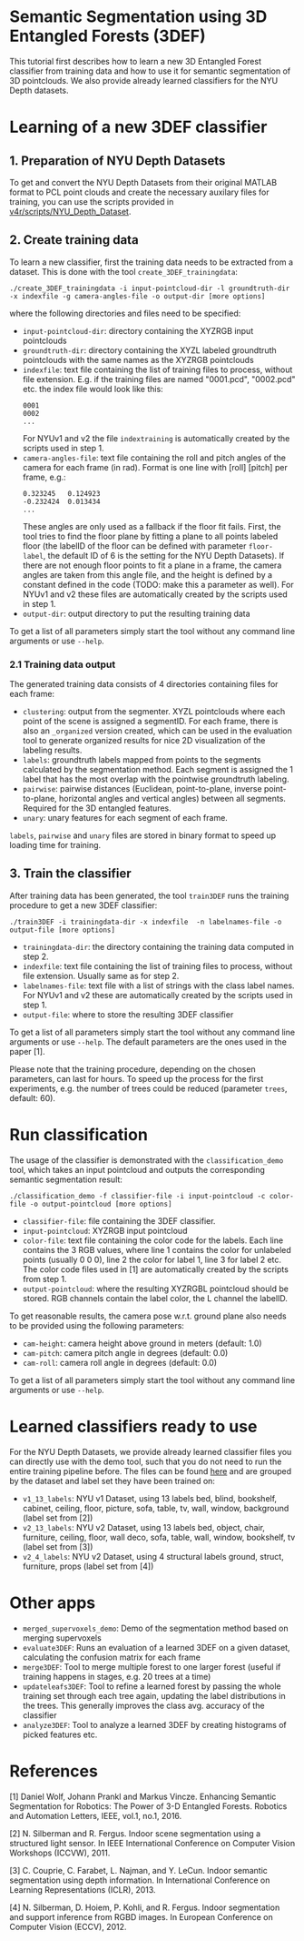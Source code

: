 # Semantic Segmentation using 3D Entangled Forests (3DEF)
This tutorial first describes how to learn a new 3D Entangled Forest classifier from training data and how to use it for semantic segmentation of 3D pointclouds. We also provide already learned classifiers for the NYU Depth datasets.

# Learning of a new 3DEF classifier
## 1. Preparation of NYU Depth Datasets
To get and convert the NYU Depth Datasets from their original MATLAB format to PCL point clouds and create the necessary auxilary files for training, you can use the scripts provided in [v4r/scripts/NYU_Depth_Dataset](../../scripts/NYU_Depth_Dataset).

## 2. Create training data
To learn a new classifier, first the training data needs to be extracted from a dataset. This is done with the tool `create_3DEF_trainingdata`:
```
./create_3DEF_trainingdata -i input-pointcloud-dir -l groundtruth-dir -x indexfile -g camera-angles-file -o output-dir [more options]
```
where the following directories and files need to be specified:
* `input-pointcloud-dir`: directory containing the XYZRGB input pointclouds
* `groundtruth-dir`: directory containing the XYZL labeled groundtruth pointclouds with the same names as the XYZRGB pointclouds
* `indexfile`: text file containing the list of training files to process, without file extension. E.g. if the training files are named "0001.pcd", "0002.pcd" etc. the index file would look like this:
  ```
  0001
  0002
  ...
  ```
  For NYUv1 and v2 the file `indextraining` is automatically created by the scripts used in step 1.
* `camera-angles-file`: text file containing the roll and pitch angles of the camera for each frame (in rad). Format is one line with [roll] [pitch] per frame, e.g.:
  ```
  0.323245   0.124923
  -0.232424  0.013434
  ...
  ```
  These angles are only used as a fallback if the floor fit fails. First, the tool tries to find the floor plane by fitting a plane to all points labeled floor (the labelID of the floor can be defined with parameter `floor-label`, the default ID of 6 is the setting for the NYU Depth Datasets). If there are not enough floor points to fit a plane in a frame, the camera angles are taken from this angle file, and the height is defined by a constant defined in the code (TODO: make this a parameter as well).
  For NYUv1 and v2 these files are automatically created by the scripts used in step 1.
* `output-dir`: output directory to put the resulting training data

To get a list of all parameters simply start the tool without any command line arguments or use `--help`.

### 2.1 Training data output
The generated training data consists of 4 directories containing files for each frame:
* `clustering`: output from the segmenter. XYZL pointclouds where each point of the scene is assigned a segmentID. For each frame, there is also an `_organized` version created, which can be used in the evaluation tool to generate organized results for nice 2D visualization of the labeling results.
* `labels`: groundtruth labels mapped from points to the segments calculated by the segmentation method. Each segment is assigned the 1 label that has the most overlap with the pointwise groundtruth labeling.
* `pairwise`: pairwise distances (Euclidean, point-to-plane, inverse point-to-plane, horizontal angles and vertical angles) between all segments. Required for the 3D entangled features.
* `unary`: unary features for each segment of each frame.

`labels`, `pairwise` and `unary` files are stored in binary format to speed up loading time for training.

## 3. Train the classifier
After training data has been generated, the tool `train3DEF` runs the training procedure to get a new 3DEF classifier:
```
./train3DEF -i trainingdata-dir -x indexfile  -n labelnames-file -o output-file [more options]
```
* `trainingdata-dir`: the directory containing the training data computed in step 2.
* `indexfile`: text file containing the list of training files to process, without file extension. Usually same as for step 2.
* `labelnames-file`: text file with a list of strings with the class label names. For NYUv1 and v2 these are automatically created by the scripts used in step 1.
* `output-file`: where to store the resulting 3DEF classifier

To get a list of all parameters simply start the tool without any command line arguments or use `--help`.
The default parameters are the ones used in the paper [1].

Please note that the training procedure, depending on the chosen parameters, can last for hours. To speed up the process for the first experiments, e.g. the number of trees could be reduced (parameter `trees`, default: 60).

# Run classification
The usage of the classifier is demonstrated with the `classification_demo` tool, which takes an input pointcloud and outputs the corresponding semantic segmentation result:
```
./classification_demo -f classifier-file -i input-pointcloud -c color-file -o output-pointcloud [more options]
```
* `classifier-file`: file containing the 3DEF classifier.
* `input-pointcloud`: XYZRGB input pointcloud
* `color-file`: text file containing the color code for the labels. Each line contains the 3 RGB values, where line 1 contains the color for unlabeled points (usually 0 0 0), line 2 the color for label 1, line 3 for label 2 etc. The color code files used in [1] are automatically created by the scripts from step 1.
* `output-pointcloud`: where the resulting XYZRGBL pointcloud should be stored. RGB channels contain the label color, the L channel the labelID.

To get reasonable results, the camera pose w.r.t. ground plane also needs to be provided using the following parameters:
* `cam-height`: camera height above ground in meters (default: 1.0)
* `cam-pitch`: camera pitch angle in degrees (default: 0.0)
* `cam-roll`: camera roll angle in degrees (default: 0.0)

To get a list of all parameters simply start the tool without any command line arguments or use `--help`.

# Learned classifiers ready to use
For the NYU Depth Datasets, we provide already learned classifier files you can directly use with the demo tool, such that you do not need to run the entire training pipeline before. The files can be found [here](https://repo.acin.tuwien.ac.at/tmp/permanent/daniel_wolf_3DEF) and are grouped by the dataset and label set they have been trained on:
* `v1_13_labels`: NYU v1 Dataset, using 13 labels bed, blind, bookshelf, cabinet, ceiling, floor, picture, sofa, table, tv, wall, window, background (label set from [2])
* `v2_13_labels`: NYU v2 Dataset, using 13 labels bed, object, chair, furniture, ceiling, floor, wall deco, sofa, table, wall, window, bookshelf, tv (label set from [3])
* `v2_4_labels`: NYU v2 Dataset, using 4 structural labels ground, struct, furniture, props (label set from [4])

# Other apps
* `merged_supervoxels_demo`: Demo of the segmentation method based on merging supervoxels
* `evaluate3DEF`: Runs an evaluation of a learned 3DEF on a given dataset, calculating the confusion matrix for each frame
* `merge3DEF`: Tool to merge multiple forest to one larger forest (useful if training happens in stages, e.g. 20 trees at a time)
* `updateleafs3DEF`: Tool to refine a learned forest by passing the whole training set through each tree again, updating the label distributions in the trees. This generally improves the class avg. accuracy of the classifier
* `analyze3DEF`: Tool to analyze a learned 3DEF by creating histograms of picked features etc.

# References
[1] Daniel Wolf, Johann Prankl and Markus Vincze. Enhancing Semantic Segmentation for Robotics: The Power of 3-D Entangled Forests. Robotics and Automation Letters, IEEE, vol.1, no.1, 2016.

[2] N. Silberman and R. Fergus. Indoor scene segmentation using a structured light sensor. In
IEEE International Conference on Computer Vision Workshops (ICCVW), 2011.

[3] C. Couprie, C. Farabet, L. Najman, and Y. LeCun. Indoor semantic segmentation using depth
information. In International Conference on Learning Representations (ICLR), 2013.

[4] N. Silberman, D. Hoiem, P. Kohli, and R. Fergus. Indoor segmentation and support inference
from RGBD images. In European Conference on Computer Vision (ECCV), 2012.